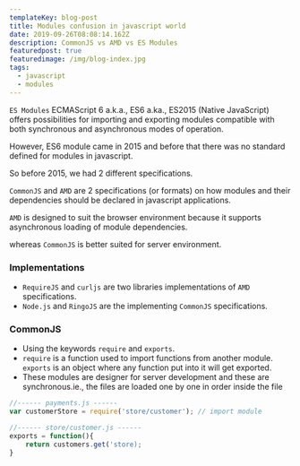 ```yaml
---
templateKey: blog-post
title: Modules confusion in javascript world
date: 2019-09-26T08:08:14.162Z
description: CommonJS vs AMD vs ES Modules
featuredpost: true
featuredimage: /img/blog-index.jpg
tags:
  - javascript
  - modules
---
```

`ES Modules` ECMAScript 6 a.k.a., ES6 a.ka., ES2015 (Native JavaScript) offers possibilities for importing and exporting modules compatible with both synchronous and asynchronous modes of operation.

However, ES6 module came in 2015 and before that there was no standard defined for modules in javascript.

So before 2015, we had 2 different specifications.

`CommonJS` and `AMD` are 2 specifications (or formats) on how modules and their dependencies should be declared in javascript applications.

 `AMD` is designed to suit the browser environment because it supports asynchronous loading of module dependencies.

whereas `CommonJS` is better suited for server environment.

### Implementations
* `RequireJS` and `curljs` are two libraries implementations of `AMD` specifications.
* `Node.js` and `RingoJS` are the implementing `CommonJS` specifications.

### CommonJS
* Using the keywords `require` and `exports`. 
* `require` is a function used to import functions from another module. `exports` is an object where any function put into it will get exported.
* These modules are designer for server development and these are synchronous.ie., the files are loaded one by one in order inside the file
```javascript
//------ payments.js ------
var customerStore = require('store/customer'); // import module

//------ store/customer.js ------
exports = function(){
    return customers.get('store);
}
```
